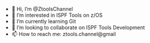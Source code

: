 - 👋 Hi, I’m @ZtoolsChannel
- 👀 I’m interested in ISPF Tools on z/OS
- 🌱 I’m currently learning Git
- 💞️ I’m looking to collaborate on ISPF Tools Development
- 📫 How to reach me: ztools.channel@gmail 

<!---
ZtoolsChannel/ZtoolsChannel is a ✨ special ✨ repository because its `README.md` (this file) appears on your GitHub profile.
You can click the Preview link to take a look at your changes.
--->
